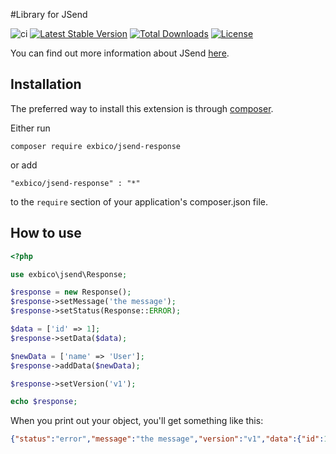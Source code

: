 #Library for JSend

![ci](https://github.com/exbico/jsend-response/actions/workflows/ci.yml/badge.svg)
[![Latest Stable Version](https://poser.pugx.org/exbico/jsend-response/v/stable)](https://packagist.org/packages/exbico/jsend-response)
[![Total Downloads](https://poser.pugx.org/exbico/jsend-response/downloads)](https://packagist.org/packages/exbico/jsend-response)
[![License](https://poser.pugx.org/exbico/jsend-response/license)](https://packagist.org/packages/exbico/jsend-response)

You can find out more information about JSend [here](https://labs.omniti.com/labs/jsend).

## Installation
The preferred way to install this extension is through [composer](http://getcomposer.org/download/).

Either run

```
composer require exbico/jsend-response
```

or add

```
"exbico/jsend-response" : "*"
```

to the `require` section of your application's composer.json file.

## How to use

```php
<?php

use exbico\jsend\Response;

$response = new Response();
$response->setMessage('the message');
$response->setStatus(Response::ERROR);

$data = ['id' => 1];
$response->setData($data);

$newData = ['name' => 'User'];
$response->addData($newData);

$response->setVersion('v1');

echo $response;
```

When you print out your object, you'll get something like this:
```json
{"status":"error","message":"the message","version":"v1","data":{"id":1,"name":"User"}}
```